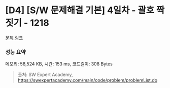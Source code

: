# [D4] [S/W 문제해결 기본] 4일차 - 괄호 짝짓기 - 1218 

[문제 링크](https://swexpertacademy.com/main/code/problem/problemDetail.do?contestProbId=AV14eWb6AAkCFAYD) 

### 성능 요약

메모리: 58,524 KB, 시간: 153 ms, 코드길이: 308 Bytes



> 출처: SW Expert Academy, https://swexpertacademy.com/main/code/problem/problemList.do
